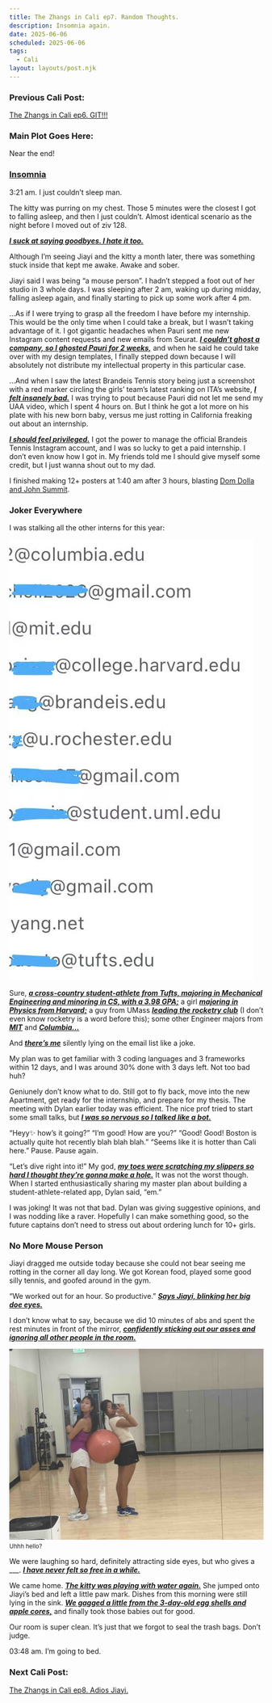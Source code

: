 ```yaml
---
title: The Zhangs in Cali ep7. Random Thoughts.
description: Insomnia again.
date: 2025-06-06
scheduled: 2025-06-06
tags:
  - Cali
layout: layouts/post.njk
---
```


<h3>Previous Cali Post:</h3>
<a href="{{ '/posts/calistoryep6/' | url }}">The Zhangs in Cali ep6. GIT!!!</a>

<h3>Main Plot Goes Here:</h3>

Near the end!

<h3>
<a href="https://open.spotify.com/track/6YUUQapDEqBF1yP3iHlsut?si=9b8bea0afe404484">Insomnia</a>
</h3>

3:21 am. I just couldn’t sleep man.

The kitty was purring on my chest. Those 5 minutes were the closest I got to falling asleep, and then I just couldn’t. Almost identical scenario as the night before I moved out of ziv 128.

***<u>I suck at saying goodbyes. I hate it too.***</u>

Although I’m seeing Jiayi and the kitty a month later, there was something stuck inside that kept me awake. Awake and sober.

Jiayi said I was being “a mouse person”. I hadn’t stepped a foot out of her studio in 3 whole days. I was sleeping after 2 am, waking up during midday, falling asleep again, and finally starting to pick up some work after 4 pm.

…As if I were trying to grasp all the freedom I have before my internship. This would be the only time when I could take a break, but I wasn’t taking advantage of it. I got gigantic headaches when Pauri sent me new Instagram content requests and new emails from Seurat. ***<u>I couldn’t ghost a company, so I ghosted Pauri for 2 weeks,***</u> and when he said he could take over with my design templates, I finally stepped down because I will absolutely not distribute my intellectual property in this particular case.

…And when I saw the latest Brandeis Tennis story being just a screenshot with a red marker circling the girls’ team’s latest ranking on ITA’s website, ***<u>I felt insanely bad.***</u> I was trying to pout because Pauri did not let me send my UAA video, which I spent 4 hours on. But I think he got a lot more on his plate with his new born baby, versus me just rotting in California freaking out about an internship.

***<u>I should feel privileged.***</u> I got the power to manage the official Brandeis Tennis Instagram account, and I was so lucky to get a paid internship. I don’t even know how I got in. My friends told me I should give myself some credit, but I just wanna shout out to my dad.

I finished making 12+ posters at 1:40 am after 3 hours, blasting [Dom Dolla and John Summit](https://youtu.be/9ZqJPIbTme4?si=Dyo_ZwaPiM18wQyU).

<h3>Joker Everywhere</h3>

I was stalking all the other interns for this year:

![Other Interns](/img/blog4.0/intern-emails.JPG)

Sure, ***<u>a cross-country student-athlete from Tufts, majoring in Mechanical Engineering and minoring in CS, with a 3.98 GPA;***</u> a girl ***<u>majoring in Physics from Harvard;***</u> a guy from UMass ***<u>leading the rocketry club***</u> (I don’t even know rocketry is a word before this); some other Engineer majors from ***<u>MIT***</u> and ***<u>Columbia…***</u>

And ***<u>there’s me***</u> silently lying on the email list like a joke.

My plan was to get familiar with 3 coding languages and 3 frameworks within 12 days, and I was around 30% done with 3 days left. Not too bad huh?

Geniunely don’t know what to do. Still got to fly back, move into the new Apartment, get ready for the internship, and prepare for my thesis. The meeting with Dylan earlier today was efficient. The nice prof tried to start some small talks, but ***<u>I was so nervous so I talked like a bot.***</u>

“Heyy✨ how’s it going?” “I’m good! How are you?” “Good! Good! Boston is actually quite hot recently blah blah blah.” “Seems like it is hotter than Cali here.”  Pause. Pause again.

“Let’s dive right into it!” My god, ***<u>my toes were scratching my slippers so hard I thought they’re gonna make a hole.***</u> It was not the worst though. When I started enthusiastically sharing my master plan about building a student-athlete-related app, Dylan said, “em.”

I was joking! It was not that bad. Dylan was giving suggestive opinions, and I was nodding like a raver. Hopefully I can make something good, so the future captains don’t need to stress out about ordering lunch for 10+ girls.

<h3>No More Mouse Person</h3>

Jiayi dragged me outside today because she could not bear seeing me rotting in the corner all day long. We got Korean food, played some good silly tennis, and goofed around in the gym.

“We worked out for an hour. So productive.” ***<u>Says Jiayi, blinking her big doe eyes.***</u>

I don’t know what to say, because we did 10 minutes of abs and spent the rest minutes in front of the mirror, ***<u>confidently sticking out our asses and ignoring all other people in the room.***</u>

![Me and Jiayi in an UCLA Gym](/img/blog4.0/me-jiayi-gym.jpg)
<small>Uhhh hello?</small>

We were laughing so hard, definitely attracting side eyes, but who gives a ___. ***<u>I have never felt so free in a while.***</u>

We came home. ***<u>The kitty was playing with water again.***</u> She jumped onto Jiayi’s bed and left a little paw mark. Dishes from this morning were still lying in the sink. ***<u>We gagged a little from the 3-day-old egg shells and apple cores,***</u> and finally took those babies out for good.

Our room is super clean. It’s just that we forgot to seal the trash bags. Don’t judge.

03:48 am. I’m going to bed.

<h3>Next Cali Post:</h3>
<a href="{{ '/posts/calistoryep8/' | url }}">The Zhangs in Cali ep8. Adios Jiayi.</a>

